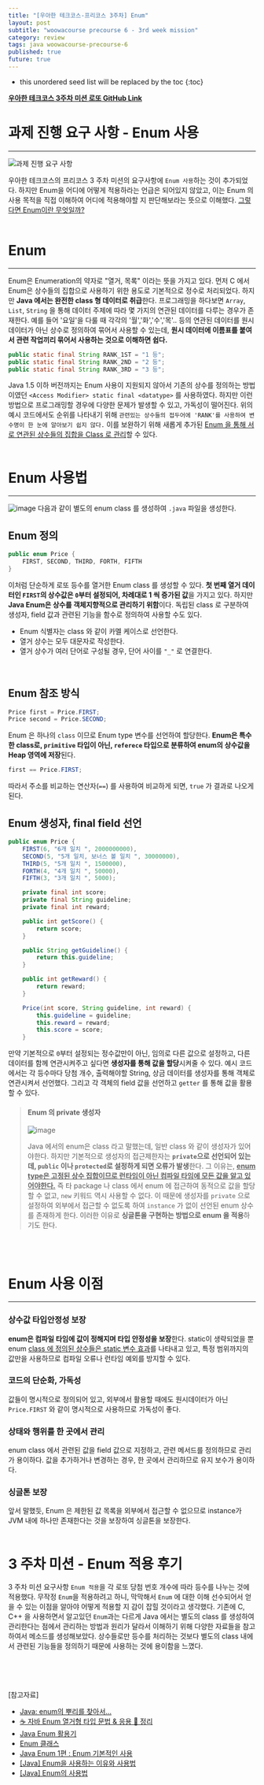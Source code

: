 ```yaml
---
title: "[우아한 테크코스-프리코스 3주차] Enum"
layout: post
subtitle: "woowacourse precourse 6 - 3rd week mission"
category: review
tags: java woowacourse-precourse-6
published: true
future: true
---
```


<!--more-->

* this unordered seed list will be replaced by the toc
{:toc}



**[우아한 테크코스 3주차 미션 로또 GitHub Link](https://github.com/woowacourse-precourse/java-lotto-6)**

# 과제 진행 요구 사항 - Enum 사용
***
![과제 진행 요구 사항](https://github.com/hYe807n/hYe807n.github.io/assets/79916066/73daa568-40a6-4e4c-b5f2-6393b83ec616)

우아한 테크코스의 프리코스 3 주차 미션의 요구사항에 `Enum 사용`하는 것이 추가되었다. 하지만 Enum을 어디에 어떻게 적용하라는 언급은 되어있지 않았고, 이는 Enum 의 사용 목적을 직접 이해하여 어디에 적용해야할 지 판단해보라는 뜻으로 이해했다. 
<U>그렇다면 Enum이란 무엇일까?</U>
<br/>
<br/>

# Enum
***
Enum은 Enumeration의 약자로 "열거, 목록" 이라는 뜻을 가지고 있다. 먼저 C 에서 Enum은 상수들의 집합으로 사용하기 위한 용도로 기본적으로 정수로 처리되었다. 하지만 **Java 에서는 완전한 class 형 데이터로 취급**한다.
프로그래밍을 하다보면 `Array`, `List`, `String` 을 통해 데이터 주제에 따라 몇 가지의 연관된 데이터를 다루는 경우가 존재한다. 예를 들어 '요일'을 다룰 때 각각의 '월','화','수','목'.. 등의 연관된 데이터를 원시데이터가 아닌 상수로 정의하여 묶어서 사용할 수 있는데, **원시 데이터에 이름표를 붙여서 관련 작업끼리 묶어서 사용하는 것으로 이해하면 쉽다.**
<br/>

```java
public static final String RANK_1ST = "1 등";
public static final String RANK_2ND = "2 등";
public static final String RANK_3RD = "3 등";
```
Java 1.5 이하 버전까지는 Enum 사용이 지원되지 않아서 기존의 상수를 정의하는 방법이였던 `<Access Modifier> static final <datatype>` 를 사용하였다. 하지만 이런 방법으로 프로그래밍할 경우에 다양한 문제가 발생할 수 있고, 가독성이 떨어진다. 위의 예시 코드에서도 순위를 나타내기 위해 `관련있는 상수들의 접두어에 'RANK'를 사용하여 변수명이 한 눈에 알아보기 쉽지 않다.`
이를 보완하기 위해 새롭게 추가된 <U>Enum 을 통해 서로 연관된 상수들의 집합을 Class 로 관리</U>할 수 있다.
<br/>
<br/>

# Enum 사용법
***
![image](https://github.com/hYe807n/hYe807n.github.io/assets/79916066/8829b47e-2721-49b4-8d9e-cc08fb69f71f)
다음과 같이 별도의 enum class 를 생성하여 `.java` 파일을 생성한다. 
<br/>

## Enum 정의
```java
public enum Price {
    FIRST, SECOND, THIRD, FORTH, FIFTH
}
```
이처럼 단순하게 로또 등수를 열거한 Enum class 를 생성할 수 있다. **첫 번째 열거 데이터인 `FIRST`의 상수값은 `0`부터 설정되어, 차례대로 1 씩 증가된 값**을 가지고 있다.
하지만 **Java Enum은 상수를 객체지향적으로 관리하기 위함**이다. 독립된 class 로 구분하여 생성자, field 값과 관련된 기능을 함수로 정의하여 사용할 수도 있다.

* Enum 식별자는 class 와 같이 카멜 케이스로 선언한다.
* 열거 상수는 모두 대문자로 작성한다.
* 열거 상수가 여러 단어로 구성될 경우, 단어 사이를 `"_"` 로 연결한다.
</br>

## Enum 참조 방식
```java
Price first = Price.FIRST;
Price second = Price.SECOND;
```
Enum 은 하나의 `class` 이므로 Enum type 변수를 선언하여 할당한다. **Enum은 특수한 class로, `primitive` 타입이 아닌, `referece` 타입으로 분류하여 enum의 상수값을 Heap 영역에 저장**된다.

```java
first == Price.FIRST;
```
따라서 주소를 비교하는 연산자(`==`) 를 사용하여 비교하게 되면, `true` 가 결과로 나오게 된다.
</br>

## Enum 생성자, final field 선언
```java
public enum Price {
    FIRST(6, "6개 일치 ", 2000000000),
    SECOND(5, "5개 일치, 보너스 볼 일치 ", 30000000),
    THIRD(5, "5개 일치 ", 1500000),
    FORTH(4, "4개 일치 ", 50000),
    FIFTH(3, "3개 일치 ", 5000);

    private final int score;
    private final String guideline;
    private final int reward;

    public int getScore() {
        return score;
    }

    public String getGuideline() {
        return this.guideline;
    }

    public int getReward() {
        return reward;
    }

    Price(int score, String guideline, int reward) {
        this.guideline = guideline;
        this.reward = reward;
        this.score = score;
    }
```
만약 기본적으로 `0`부터 설정되는 정수값만이 아닌, 임의로 다른 값으로 설정하고, 다른 데이터를 함께 연관시켜주고 싶다면 **생성자를 통해 값을 할당**시켜줄 수 있다.
예시 코드에서는 각 등수마다 당첨 개수, 출력해야할 String, 상금 데이터를 생성자를 통해 객체로 연관시켜서 선언했다. 그리고 각 객체의 field 값을 선언하고 `getter` 를 통해 값을 활용할 수 있다.
<br/>

> #### Enum 의 private 생성자
> ![image](https://github.com/hYe807n/hYe807n.github.io/assets/79916066/be60ba8e-11f7-478d-a496-599ff2d1b40f)
>
> Java 에서의 enum은 class 라고 말했는데, 일반 class 와 같이 생성자가 있어야한다. 하지만 기본적으로 생성자의 접근제한자는 **`private`으로 선언되어 있는데, `public` 이나 `protected`로 설정하게 되면 오류가 발생**한다.
> 그 이유는, **<U>enum type은 고정된 상수 집합이므로 런타임이 아닌 컴파일 타임에 모든 값을 알고 있어야한다.</U>** 즉 타 package 나 class 에서 enum 에 접근하여 동적으로 값을 할당할 수 없고, `new` 키워드 역시 사용할 수 없다. 이 때문에 생성자를 `private` 으로 설정하여 외부에서 접근할 수 없도록 하여 `instance` 가 없이 선언된 enum 상수를 존재하게 한다. 이러한 이유로 **싱글톤을 구현하는 방법으로 enum 을 적용**하기도 한다.

<br/>
<br/>

# Enum 사용 이점
***
### 상수값 타입안정성 보장
**enum은 컴파일 타임에 값이 정해지며 타입 안정성을 보장**한다. static이 생략되었을 뿐 enum <U>class 에 정의된 상수들은 static 변수 효과</U>를 나타내고 있고, 특정 범위까지의 값만을 사용하므로 컴파일 오류나 런타임 예외를 방지할 수 있다.
<br/>

### 코드의 단순화, 가독성
값들이 명시적으로 정의되어 있고, 외부에서 활용할 때에도 원시데이터가 아닌 `Price.FIRST` 와 같이 명시적으로 사용하므로 가독성이 좋다.
<br/>

### 상태와 행위를 한 곳에서 관리
enum class 에서 관련된 값을 field 값으로 지정하고, 관련 메서드를 정의하므로 관리가 용이하다. 값을 추가하거나 변경하는 경우, 한 곳에서 관리하므로 유지 보수가 용이하다.
<br/>

### 싱글톤 보장
앞서 말했듯, Enum 은 제한된 값 목록을 외부에서 접근할 수 없으므로 instance가 JVM 내에 하나만 존재한다는 것을 보장하여 싱글톤을 보장한다.
<br/>
<br/>

# 3 주차 미션 - Enum 적용 후기
3 주차 미션 요구사항 `Enum 적용`을 각 로또 당첨 번호 개수에 따라 등수를 나누는 것에 적용했다. 무작정 `Enum`을 적용하려고 하니, 막막해서 `Enum` 에 대한 이해 선수되어서 얻을 수 있는 이점을 알아야 어떻게 적용할 지 감이 잡힐 것이라고 생각했다. 
기존에 C, C++ 을 사용하면서 알고있던 `Enum`과는 다르게 Java 에서는 별도의 class 를 생성하여 관리한다는 점에서 관리하는 방법과 원리가 달라서 이해하기 위해 다양한 자료들을 참고하여서 메소드를 생성해보았다.
상수들로만 등수를 처리하는 것보다 별도의 class 내에서 관련된 기능들을 정의하기 때문에 사용하는 것에 용이함을 느꼈다.

<br/>
<br/>
<br/>

[참고자료]<br/>
* [Java: enum의 뿌리를 찾아서...](https://www.nextree.co.kr/p11686/)
* [☕ 자바 Enum 열거형 타입 문법 & 응용 💯 정리](https://inpa.tistory.com/entry/JAVA-%E2%98%95-%EC%97%B4%EA%B1%B0%ED%98%95Enum-%ED%83%80%EC%9E%85-%EB%AC%B8%EB%B2%95-%ED%99%9C%EC%9A%A9-%EC%A0%95%EB%A6%AC)
* [Java Enum 활용기](https://techblog.woowahan.com/2527/)
* [Enum 클래스](https://www.tcpschool.com/java/java_api_enum)
* [Java Enum 1편 : Enum 기본적인 사용](https://bcp0109.tistory.com/334)
* [[Java] Enum을 사용하는 이유와 사용법](https://velog.io/@mooh2jj/Java-Enum%EC%9D%84-%EC%82%AC%EC%9A%A9%ED%95%98%EB%8A%94-%EC%9D%B4%EC%9C%A0)
* [[Java] Enum의 사용법](https://limkydev.tistory.com/66)
